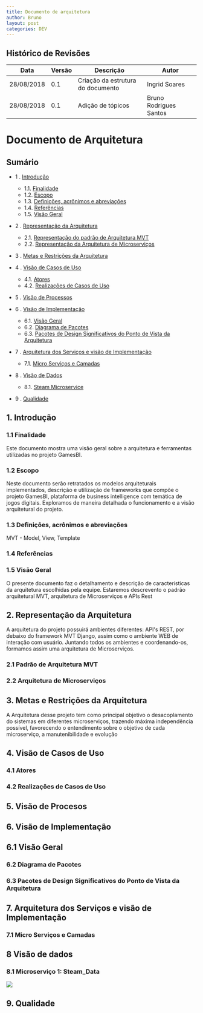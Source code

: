 ```yaml
---
title: Documento de arquitetura
author: Bruno
layout: post
categories: DEV
---
```


## Histórico de Revisões

|Data|Versão|Descrição|Autor|
| --- | --- | --- | --- |
|28/08/2018|0.1|Criação da estrutura do documento|Ingrid Soares|
|28/08/2018|0.1|Adição de tópicos|Bruno Rodrigues Santos|

# Documento de Arquitetura

Sumário
----------------

* 1 . [Introdução](#1-introdução)
    * 1.1. [Finalidade](#11-finalidade)
    * 1.2. [Escopo](#12-escopo)
    * 1.3. [Definições, acrônimos e abreviações](#13-definições)
    * 1.4. [Referências](#14-referências)
    * 1.5. [Visão Geral](#15-visão)
    
* 2 . [Representação da Arquitetura](#2-representação)
   * 2.1. [Representação do padrão de Arquitetura MVT](#21-representação)
   * 2.2. [Representação da Arquitetura de Microserviços](#22-representação)   
   
* 3 . [Metas e Restrições da Arquitetura](#3-metas)

* 4 . [Visão de Casos de Uso](#4-visão)
   * 4.1. [Atores](#41-atores)
   * 4.2. [Realizações de Casos de Uso](#42-realizações)

* 5 . [Visão de Processos](5-processos)
   
* 6 . [Visão de Implementação](#6-visão)
	 * 6.1. [Visão Geral](#61-geral)
   * 6.2. [Diagrama de Pacotes](#61-diagrama)
   * 6.3. [Pacotes de Design Significativos do Ponto de Vista da Arquitetura](#62-pacotes)
   
* 7 . [Arquitetura dos Serviços e visão de Implementação](#7-arquitetura)
   * 7.1. [Micro Serviços e Camadas](#71-microservicos)

* 8 . [Visão de Dados](#8-visao)
    * 8.1. [Steam Microservice](#81-steam)

* 9 . [Qualidade](#9-qualidade)


## 1. Introdução

### 1.1 Finalidade

Este documento mostra uma visão geral sobre a arquitetura e ferramentas utilizadas no projeto GamesBI.

### 1.2 Escopo

Neste documento serão retratados os modelos arquiteturais implementados, descrição e utilização de frameworks 
que compõe o projeto GamesBI, plataforma de business intelligence com temática de jogos digitais. Exploramos 
de maneira detalhada o funcionamento e a visão arquitetural do projeto.

### 1.3 Definições, acrônimos e abreviações

MVT - Model, View, Template

### 1.4 Referências

### 1.5 Visão Geral

O presente documento faz o detalhamento e descrição de características da arquitetura escolhidas pela equipe.
Estaremos descrevento o padrão arquitetural MVT, arquitetura de Microserviços e APIs Rest

## 2. Representação da Arquitetura

A arquitetura do projeto possuirá ambientes diferentes: API's REST, por debaixo do framework MVT Django, assim como o ambiente WEB de interação com usuário. Juntando todos os ambientes e coordenando-os, formamos assim uma arquitetura de Microserviços.

### 2.1 Padrão de Arquitetura MVT
### 2.2 Arquitetura de Microserviços

## 3. Metas e Restrições da Arquitetura

A Arquitetura desse projeto tem como principal objetivo o desacoplamento do sistemas em diferentes 
microserviços, trazendo máxima independência possível, favorecendo o entendimento sobre o objetivo de 
cada microserviço, a manutenibilidade e evolução

## 4. Visão de Casos de Uso
### 4.1 Atores
### 4.2 Realizações de Casos de Uso

## 5. Visão de Procesos

## 6. Visão de Implementação
## 6.1 Visão Geral
### 6.2 Diagrama de Pacotes
### 6.3 Pacotes de Design Significativos do Ponto de Vista da Arquitetura

## 7. Arquitetura dos Serviços e visão de Implementação
### 7.1 Micro Serviços e Camadas

## 8 Visão de dados
### 8.1 Microserviço 1: Steam_Data

![](https://i.imgur.com/6RDvD0m.jpg)

## 9. Qualidade
